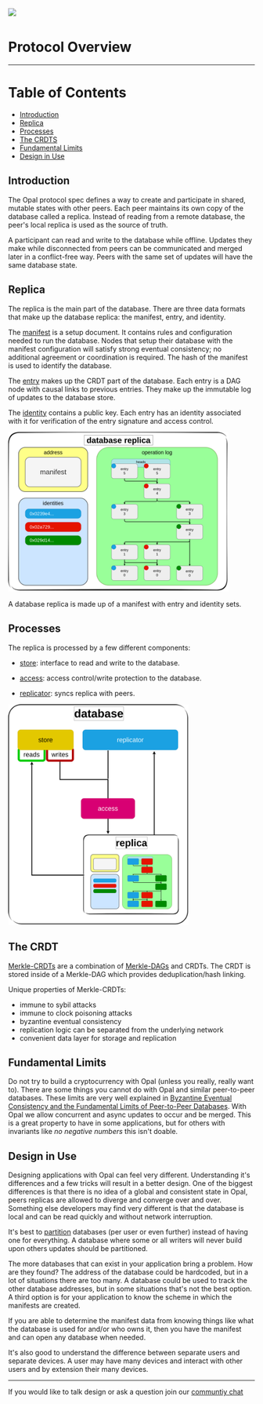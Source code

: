 # ![](https://img.shields.io/badge/status-wip-orange.svg?style=flat-square)

# Protocol Overview

-----

# Table of Contents

- [Introduction](#introduction)
- [Replica](#replica)
- [Processes](#processes)
- [The CRDTS](#the-crdts)
- [Fundamental Limits](#fundamental-limits)
- [Design in Use](#design-in-use)

## Introduction

The Opal protocol spec defines a way to create and participate in shared, mutable states with other peers.
Each peer maintains its own copy of the database called a replica.
Instead of reading from a remote database, the peer's local replica is used as the source of truth.

A participant can read and write to the database while offline.
Updates they make while disconnected from peers can be communicated and merged later in a conflict-free way.
Peers with the same set of updates will have the same database state.

## Replica

The replica is the main part of the database.
There are three data formats that make up the database replica: the manifest, entry, and identity.

The [manifest](./manifest) is a setup document.
It contains rules and configuration needed to run the database.
Nodes that setup their database with the manifest configuration will satisfy strong eventual consistency;
no additional agreement or coordination is required.
The hash of the manifest is used to identify the database.

The [entry](./entry) makes up the CRDT part of the database.
Each entry is a DAG node with causal links to previous entries.
They make up the immutable log of updates to the database store.

The [identity](./identity) contains a public key.
Each entry has an identity associated with it for verification of the entry signature and access control.

<img src="./.assets/replica_diagram.png" width="450" alt="A database replica is made up of a manifest, and sets of entry and identity." />

A database replica is made up of a manifest with entry and identity sets.

## Processes

The replica is processed by a few different components: 

 - [store](./store): interface to read and write to the database.

 - [access](./access): access control/write protection to the database.

 - [replicator](./replicator): syncs replica with peers.

<img src="./.assets/database_diagram.png" height="450"/>

## The CRDT

[Merkle-CRDTs](https://research.protocol.ai/publications/merkle-crdts-merkle-dags-meet-crdts/) are a combination of [Merkle-DAGs](https://docs.ipfs.tech/concepts/merkle-dag/) and CRDTs.
The CRDT is stored inside of a Merkle-DAG which provides deduplication/hash linking.

Unique properties of Merkle-CRDTs:
- immune to sybil attacks
- immune to clock poisoning attacks
- byzantine eventual consistency
- replication logic can be separated from the underlying network
- convenient data layer for storage and replication



## Fundamental Limits

Do not try to build a cryptocurrency with Opal (unless you really, really want to).
There are some things you cannot do with Opal and similar peer-to-peer databases.
These limits are very well explained in [Byzantine Eventual Consistency and the Fundamental Limits of Peer-to-Peer Databases](https://martin.kleppmann.com/2021/10/07/consensusdays.html).
With Opal we allow concurrent and async updates to occur and be merged.
This is a great property to have in some applications, but for others with invariants like *no negative numbers* this isn't doable.

## Design in Use

Designing applications with Opal can feel very different.
Understanding it's differences and a few tricks will result in a better design.
One of the biggest differences is that there is no idea of a global and consistent state in Opal, peers replicas are allowed to diverge and converge over and over.
Something else developers may find very different is that the database is local and can be read quickly and without network interruption.

It's best to [partition](https://en.wikipedia.org/wiki/Partition_(database)) databases (per user or even further) instead of having one for everything.
A database where some or all writers will never build upon others updates should be partitioned.

The more databases that can exist in your application bring a problem. How are they found?
The address of the database could be hardcoded, but in a lot of situations there are too many.
A database could be used to track the other database addresses, but in some situations that's not the best option.
A third option is for your application to know the scheme in which the manifests are created.

If you are able to determine the manifest data from knowing things like what the database is used for and/or who owns it,
then you have the manifest and can open any database when needed.

It's also good to understand the difference between separate users and separate devices. A user may have many devices and interact with other users and by extension their many devices.

----

If you would like to talk design or ask a question join our [communtiy chat](https://matrix.to/#/#opal:matrix.org)
